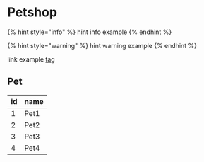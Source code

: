 # Petshop

{% hint style="info" %}
hint info example
{% endhint %}

{% hint style="warning" %}
hint warning example
{% endhint %}

link example [tag](petshop.md#tag)

## Pet

| id | name |
| -- | ---- |
| 1  | Pet1 |
| 2  | Pet2 |
| 3  | Pet3 |
| 4  | Pet4 |

